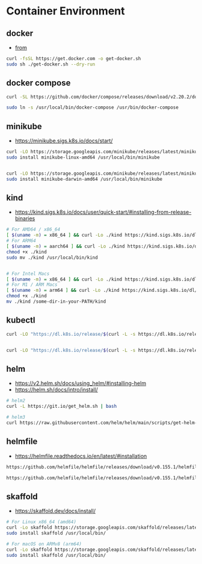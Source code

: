# Container Environment

## docker

- [from](https://docs.docker.com/engine/install/ubuntu/#install-using-the-convenience-script)

```bash
curl -fsSL https://get.docker.com -o get-docker.sh
sudo sh ./get-docker.sh --dry-run
```

## docker compose

```bash
curl -SL https://github.com/docker/compose/releases/download/v2.20.2/docker-compose-linux-x86_64 -o /usr/local/bin/docker-compose

sudo ln -s /usr/local/bin/docker-compose /usr/bin/docker-compose
```

## minikube

- https://minikube.sigs.k8s.io/docs/start/

```bash
curl -LO https://storage.googleapis.com/minikube/releases/latest/minikube-linux-amd64
sudo install minikube-linux-amd64 /usr/local/bin/minikube


curl -LO https://storage.googleapis.com/minikube/releases/latest/minikube-darwin-amd64
sudo install minikube-darwin-amd64 /usr/local/bin/minikube
```

## kind

- https://kind.sigs.k8s.io/docs/user/quick-start/#installing-from-release-binaries

```bash
# For AMD64 / x86_64
[ $(uname -m) = x86_64 ] && curl -Lo ./kind https://kind.sigs.k8s.io/dl/v0.20.0/kind-linux-amd64
# For ARM64
[ $(uname -m) = aarch64 ] && curl -Lo ./kind https://kind.sigs.k8s.io/dl/v0.20.0/kind-linux-arm64
chmod +x ./kind
sudo mv ./kind /usr/local/bin/kind


# For Intel Macs
[ $(uname -m) = x86_64 ] && curl -Lo ./kind https://kind.sigs.k8s.io/dl/v0.20.0/kind-darwin-amd64
# For M1 / ARM Macs
[ $(uname -m) = arm64 ] && curl -Lo ./kind https://kind.sigs.k8s.io/dl/v0.20.0/kind-darwin-arm64
chmod +x ./kind
mv ./kind /some-dir-in-your-PATH/kind
```

## kubectl

```bash
curl -LO "https://dl.k8s.io/release/$(curl -L -s https://dl.k8s.io/release/stable.txt)/bin/linux/amd64/kubectl"


curl -LO "https://dl.k8s.io/release/$(curl -L -s https://dl.k8s.io/release/stable.txt)/bin/darwin/arm64/kubectl"
```

## helm

- https://v2.helm.sh/docs/using_helm/#installing-helm
- https://helm.sh/docs/intro/install/

```bash
# helm2
curl -L https://git.io/get_helm.sh | bash

# helm3
curl https://raw.githubusercontent.com/helm/helm/main/scripts/get-helm-3 | bash
```

## helmfile

- https://helmfile.readthedocs.io/en/latest/#installation

```bash
https://github.com/helmfile/helmfile/releases/download/v0.155.1/helmfile_0.155.1_darwin_arm64.tar.gz

https://github.com/helmfile/helmfile/releases/download/v0.155.1/helmfile_0.155.1_linux_amd64.tar.gz
```

## skaffold

- https://skaffold.dev/docs/install/

```bash
# For Linux x86_64 (amd64)
curl -Lo skaffold https://storage.googleapis.com/skaffold/releases/latest/skaffold-linux-amd64 && \
sudo install skaffold /usr/local/bin/

# For macOS on ARMv8 (arm64)
curl -Lo skaffold https://storage.googleapis.com/skaffold/releases/latest/skaffold-darwin-arm64 && \
sudo install skaffold /usr/local/bin/
```
